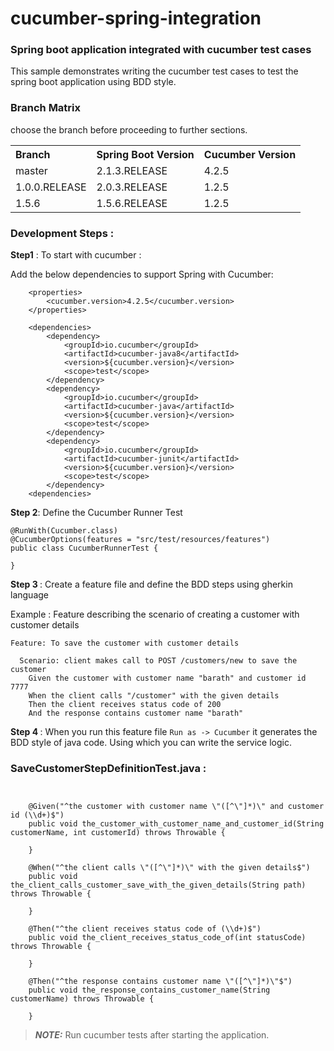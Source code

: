 # cucumber-spring-integration
 ### Spring boot application integrated with cucumber test cases

This sample demonstrates writing the cucumber test cases to test the spring boot application using BDD style.

### Branch Matrix

choose the branch before proceeding to further sections.

<table>

 <tr>
    <th style="text-align:left">Branch</th>
    <th style="text-align:left">Spring Boot Version</th> 
    <th style="text-align:left">Cucumber Version</th>
  </tr>
  <tr>
    <td>master</td>
    <td>2.1.3.RELEASE</td>
    <td>4.2.5</td>
  </tr>
  <tr>
    <td>1.0.0.RELEASE</td>
    <td>2.0.3.RELEASE</td>
    <td>1.2.5</td>
  </tr>
  <tr>
    <td>1.5.6</td>
    <td>1.5.6.RELEASE</td>
    <td>1.2.5</td>
  </tr>
  
</table>


### Development Steps : 


<b>Step1</b> : To start with cucumber : 

Add the below dependencies to support Spring with Cucumber: 

```
	<properties>		
		<cucumber.version>4.2.5</cucumber.version>
	</properties>

	<dependencies>
   		<dependency>
		    <groupId>io.cucumber</groupId>
		    <artifactId>cucumber-java8</artifactId>
		    <version>${cucumber.version}</version>
		    <scope>test</scope>
		</dependency>
		<dependency>
		    <groupId>io.cucumber</groupId>
		    <artifactId>cucumber-java</artifactId>
		    <version>${cucumber.version}</version>
		    <scope>test</scope>
		</dependency>
		<dependency>
	        <groupId>io.cucumber</groupId>
	        <artifactId>cucumber-junit</artifactId>
	        <version>${cucumber.version}</version>
	        <scope>test</scope>
	    </dependency>
    <dependencies>
```

<b>Step 2</b>: Define the Cucumber Runner Test

```
@RunWith(Cucumber.class)
@CucumberOptions(features = "src/test/resources/features")
public class CucumberRunnerTest {

}
```

<b>Step 3 </b> : Create a feature file and define the BDD steps using gherkin language

Example : Feature describing the scenario of creating a customer with customer details

```
Feature: To save the customer with customer details

  Scenario: client makes call to POST /customers/new to save the customer
    Given the customer with customer name "barath" and customer id 7777
    When the client calls "/customer" with the given details
    Then the client receives status code of 200
    And the response contains customer name "barath"
```

<b> Step 4 </b> : When you run this feature file ```Run as -> Cucumber``` it generates the BDD style of java code. 
Using which you can write the service logic. 


### SaveCustomerStepDefinitionTest.java : 
```


	@Given("^the customer with customer name \"([^\"]*)\" and customer id (\\d+)$")
	public void the_customer_with_customer_name_and_customer_id(String customerName, int customerId) throws Throwable {	  
		
	}

	@When("^the client calls \"([^\"]*)\" with the given details$")
	public void the_client_calls_customer_save_with_the_given_details(String path) throws Throwable {
	
	}

	@Then("^the client receives status code of (\\d+)$")
	public void the_client_receives_status_code_of(int statusCode) throws Throwable {
	
	}

	@Then("^the response contains customer name \"([^\"]*)\"$")
	public void the_response_contains_customer_name(String customerName) throws Throwable {
	  
	}

```

> **_NOTE:_**  Run cucumber tests after starting the application.
